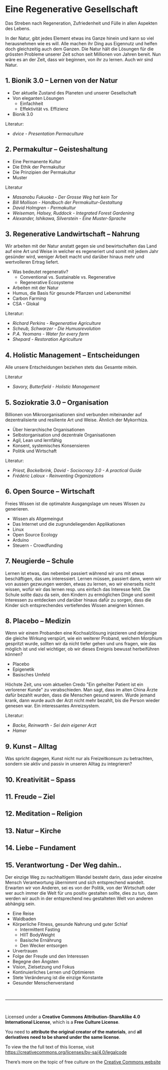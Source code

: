 # Eine Regenerative Gesellschaft

Das Streben nach Regeneration, Zufriedenheit und Fülle in allen Aspekten des Lebens.

In der Natur, gibt jedes Element etwas ins Ganze hinein und kann so viel herausnehmen wie es will. Alle machen ihr Ding aus Eigennutz und helfen doch gleichzeitig auch dem Ganzen. Die Natur hält die Lösungen für die grössten Probleme unserer Zeit schon seit Millionen von Jahren bereit. Nun wäre es an der Zeit, dass wir beginnen, von ihr zu lernen. Auch wir sind Natur.

## 1. Bionik 3.0 – **Lernen von der Natur**

- Der aktuelle Zustand des Planeten und unserer Gesellschaft
- Von eleganten Lösungen
  - Einfachheit
  - Effektivität vs. Effizienz
- Bionik 3.0

Literatur:

- _dvice - Presentation Permaculture_

## 2. Permakultur – **Geisteshaltung**

- Eine Permanente Kultur
- Die Ethik der Permakultur
- Die Prinzipien der Permakultur
- Muster

Literatur

- _Masanobu Fukuoka - Der Grosse Weg hat kein Tor_
- _Bill Mollison - Handbuch der Permakultur-Gestaltung_
- _David Holmgren - Permakultur_
- _Weiseman, Halsey, Ruddock - Integrated Forest Gardening_
- _Alexander, Ishikawa, Silverstein - Eine Muster-Sprache_

## 3. Regenerative Landwirtschaft – **Nahrung**

Wir arbeiten mit der Natur anstatt gegen sie und bewirtschaften das Land auf eine Art und Weise in welcher es regeneriert und somit mit jedem Jahr gesünder wird, weniger Arbeit macht und darüber hinaus mehr und wertvolleren Ertrag liefert.

- Was bedeutet regenerativ?
  - Conventional vs. Sustainable vs. Regenerative
  - Regenerative Ecosysteme
- Arbeiten mit der Natur
- Humus, die Basis für gesunde Pflanzen und Lebensmittel
- Carbon Farming
- CSA - Glokal

Literatur:

- _Richard Perkins - Regenerative Agriculture_
- _Scheub, Schwarzer - Die Humusrevolution_
- _P.A. Yeomans - Water for every farm_
- _Shepard - Restoration Agriculture_

## 4. Holistic Management – **Entscheidungen**

Alle unsere Entscheidungen beziehen stets das Gesamte mitein.

Literatur

- _Savory, Butterfield - Holistic Management_

## 5. Soziokratie 3.0 – **Organisation**

Billionen von Mikroorganisationen sind verbunden miteinander auf dezentralisierte und resiliente Art und Weise. Ähnlich der Mykorrhiza.

- Über hierarchische Organisationen
- Selbstorganisation und dezentrale Organisationen
- Agil, Lean und lernfähig
- Konsent, systemisches Konsensieren
- Politik und Wirtschaft

Literatur:

- _Priest, Bockelbrink, David - Sociocracy 3.0 - A practical Guide_
- _Frédéric Laloux - Reinventing Organizations_

## 6. Open Source – **Wirtschaft**

Freies Wissen ist die optimalste Ausgangslage um neues Wissen zu generieren.

- Wissen als Allgemeingut
- Das Internet und die zugrundeliegenden Applikationen
- Linux
- Open Source Ecology
- Arduino
- Steuern - Crowdfunding

## 7. Neugierde – **Schule**

Lernen ist etwas, das nebenbei passiert während wir uns mit etwas beschäftigen, das uns interessiert. Lernen müssen, passiert dann, wenn wir von aussen gezwungen werden, etwas zu lernen, wo wir einerseits nicht wissen, wofür wir das lernen resp. uns einfach das Interesse fehlt. Die Schule sollte dazu da sein, den Kindern zu ermöglichen Dinge und somit Interessen zu entdecken und darüber hinaus dafür zu sorgen, dass die Kinder sich entsprechendes vertiefendes Wissen aneignen können.

## 8. Placebo – **Medizin**

Wenn wir einem Probanden eine Kochsalzlösung injezieren und derjenige die gleiche Wirkung verspürt, wie ein weiterer Proband, welchem Morphium gespritzt wurde, sollten wir da nicht tiefer gehen und uns fragen, wie das möglich ist und viel wichtiger, ob wir dieses Ereignis bewusst herbeiführen können?

- Placebo
- Epigenetik
- Basisches Umfeld

Höchste Zeit, uns vom aktuellen Credo "Ein geheilter Patient ist ein verlorener Kunde" zu verabschieden. Man sagt, dass im alten China Ärzte dafür bezahlt wurden, dass die Menschen gesund waren. Wurde jemand krank, dann wurde auch der Arzt nicht mehr bezahlt, bis die Person wieder genesen war. Ein interessantes Anreizsystem.

Literatur:

- _Backe, Reinwarth - Sei dein eigener Arzt_
- _Hamer_

## 9. Kunst – **Alltag**

Was spricht dagegen, Kunst nicht nur als Freizeitkonsum zu betrachten, sondern sie aktiv und passiv in unseren Alltag zu integrieren?

## 10. Kreativität – **Spass**

## 11. Freude – **Ziel**

## 12. Meditation – **Religion**

## 13. Natur – **Kirche**

## 14. Liebe – **Fundament**

## 15. Verantwortung - **Der Weg dahin..**

Der einzige Weg zu nachhaltigem Wandel besteht darin, dass jeder einzelne Mensch Verantwortung übernimmt und sich entsprechend wandelt. Erwarten wir von Anderen, sei es von der Politik, von der Wirtschaft oder wer auch immer die Welt für uns positiv gestalten sollte, dies zu tun, dann werden wir auch in der entsprechend neu gestalteten Welt von anderen abhängig sein.

- Eine Reise
- Waldbaden
- Körperliche Fitness, gesunde Nahrung und guter Schlaf
  - Intermittent Fasting
  - HIIT BodyWeight
  - Basische Ernährung
  - Den Wecker entsorgen
- Urvertrauen
- Folge der Freude und den Interessen
- Begegne den Ängsten
- Vision, Zielsetzung und Fokus
- Kontinuierliches Lernen und Optimieren
- Stete Veränderung ist die einzige Konstante
- Gesunder Menschenverstand

<br><hr><br>

Licensed under a <b>Creative Commons Attribution-ShareAlike 4.0 International License</b>, which is a <b>Free Culture License</b>.

You need to <b>attribute the original creator of the materials</b>, and <b>all derivatives need to be shared under the same license</b>.

To view the the full text of this license, visit https://creativecommons.org/licenses/by-sa/4.0/legalcode

There’s more on the topic of free culture on the [Creative Commons website](https://creativecommons.org/freeworks)
